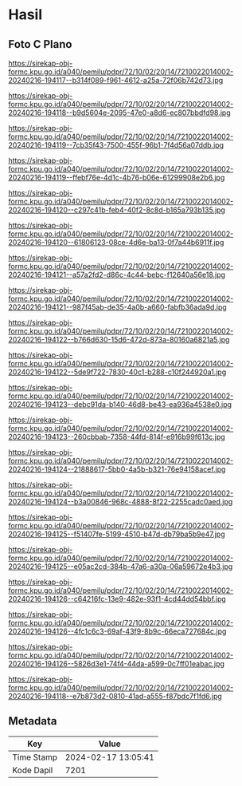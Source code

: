 # Hasil

## Foto C Plano

https://sirekap-obj-formc.kpu.go.id/a040/pemilu/pdpr/72/10/02/20/14/7210022014002-20240216-194117--b314f089-f961-4612-a25a-72f06b742d73.jpg

https://sirekap-obj-formc.kpu.go.id/a040/pemilu/pdpr/72/10/02/20/14/7210022014002-20240216-194118--b9d5604e-2095-47e0-a8d6-ec807bbdfd98.jpg

https://sirekap-obj-formc.kpu.go.id/a040/pemilu/pdpr/72/10/02/20/14/7210022014002-20240216-194119--7cb35f43-7500-455f-96b1-7f4d56a07ddb.jpg

https://sirekap-obj-formc.kpu.go.id/a040/pemilu/pdpr/72/10/02/20/14/7210022014002-20240216-194119--ffebf76e-4d1c-4b76-b06e-61299908e2b6.jpg

https://sirekap-obj-formc.kpu.go.id/a040/pemilu/pdpr/72/10/02/20/14/7210022014002-20240216-194120--c297c41b-feb4-40f2-8c8d-b165a793b135.jpg

https://sirekap-obj-formc.kpu.go.id/a040/pemilu/pdpr/72/10/02/20/14/7210022014002-20240216-194120--61806123-08ce-4d6e-ba13-0f7a44b6911f.jpg

https://sirekap-obj-formc.kpu.go.id/a040/pemilu/pdpr/72/10/02/20/14/7210022014002-20240216-194121--a57a2fd2-d86c-4c44-bebc-f12640a56e18.jpg

https://sirekap-obj-formc.kpu.go.id/a040/pemilu/pdpr/72/10/02/20/14/7210022014002-20240216-194121--987f45ab-de35-4a0b-a660-fabfb36ada9d.jpg

https://sirekap-obj-formc.kpu.go.id/a040/pemilu/pdpr/72/10/02/20/14/7210022014002-20240216-194122--b766d630-15d6-472d-873a-80160a6821a5.jpg

https://sirekap-obj-formc.kpu.go.id/a040/pemilu/pdpr/72/10/02/20/14/7210022014002-20240216-194122--5de9f722-7830-40c1-b288-c10f244920a1.jpg

https://sirekap-obj-formc.kpu.go.id/a040/pemilu/pdpr/72/10/02/20/14/7210022014002-20240216-194123--debc91da-b140-46d8-be43-ea936a4538e0.jpg

https://sirekap-obj-formc.kpu.go.id/a040/pemilu/pdpr/72/10/02/20/14/7210022014002-20240216-194123--260cbbab-7358-44fd-814f-e916b99f613c.jpg

https://sirekap-obj-formc.kpu.go.id/a040/pemilu/pdpr/72/10/02/20/14/7210022014002-20240216-194124--21888617-5bb0-4a5b-b321-76e94158acef.jpg

https://sirekap-obj-formc.kpu.go.id/a040/pemilu/pdpr/72/10/02/20/14/7210022014002-20240216-194124--b3a00846-968c-4888-8f22-2255cadc0aed.jpg

https://sirekap-obj-formc.kpu.go.id/a040/pemilu/pdpr/72/10/02/20/14/7210022014002-20240216-194125--f51407fe-5199-4510-b47d-db79ba5b9e47.jpg

https://sirekap-obj-formc.kpu.go.id/a040/pemilu/pdpr/72/10/02/20/14/7210022014002-20240216-194125--e05ac2cd-384b-47a6-a30a-06a59672e4b3.jpg

https://sirekap-obj-formc.kpu.go.id/a040/pemilu/pdpr/72/10/02/20/14/7210022014002-20240216-194126--c64216fc-13e9-482e-93f1-4cd44dd54bbf.jpg

https://sirekap-obj-formc.kpu.go.id/a040/pemilu/pdpr/72/10/02/20/14/7210022014002-20240216-194126--4fc1c6c3-69af-43f9-8b9c-66eca727684c.jpg

https://sirekap-obj-formc.kpu.go.id/a040/pemilu/pdpr/72/10/02/20/14/7210022014002-20240216-194126--5826d3e1-74f4-44da-a599-0c7ff01eabac.jpg

https://sirekap-obj-formc.kpu.go.id/a040/pemilu/pdpr/72/10/02/20/14/7210022014002-20240216-194118--e7b873d2-0810-41ad-a555-f87bdc7f1fd6.jpg


## Metadata

| Key        | Value               |
| ---------- | ------------------- |
| Time Stamp | 2024-02-17 13:05:41 |
| Kode Dapil | 7201                |



